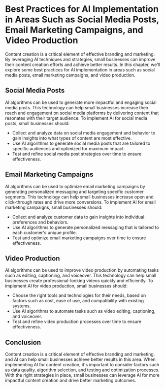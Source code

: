 Best Practices for AI Implementation in Areas Such as Social Media Posts, Email Marketing Campaigns, and Video Production
=========================================================================================================================================================================================

Content creation is a critical element of effective branding and marketing. By leveraging AI techniques and strategies, small businesses can improve their content creation efforts and achieve better results. In this chapter, we'll explore some best practices for AI implementation in areas such as social media posts, email marketing campaigns, and video production.

Social Media Posts
------------------

AI algorithms can be used to generate more impactful and engaging social media posts. This technology can help small businesses increase their reach and engagement on social media platforms by delivering content that resonates with their target audience. To implement AI for social media posts, small businesses should:

* Collect and analyze data on social media engagement and behavior to gain insights into what types of content are most effective.
* Use AI algorithms to generate social media posts that are tailored to specific audiences and optimized for maximum impact.
* Test and refine social media post strategies over time to ensure effectiveness.

Email Marketing Campaigns
-------------------------

AI algorithms can be used to optimize email marketing campaigns by generating personalized messaging and targeting specific customer segments. This technology can help small businesses increase open and click-through rates and drive more conversions. To implement AI for email marketing campaigns, small businesses should:

* Collect and analyze customer data to gain insights into individual preferences and behaviors.
* Use AI algorithms to generate personalized messaging that is tailored to each customer's unique profile.
* Test and optimize email marketing campaigns over time to ensure effectiveness.

Video Production
----------------

AI algorithms can be used to improve video production by automating tasks such as editing, captioning, and voiceover. This technology can help small businesses create professional-looking videos quickly and efficiently. To implement AI for video production, small businesses should:

* Choose the right tools and technologies for their needs, based on factors such as cost, ease of use, and compatibility with existing systems.
* Use AI algorithms to automate tasks such as video editing, captioning, and voiceover.
* Test and refine video production processes over time to ensure effectiveness.

Conclusion
----------

Content creation is a critical element of effective branding and marketing, and AI can help small businesses achieve better results in this area. When implementing AI for content creation, it's important to consider factors such as data quality, algorithm selection, and testing and optimization processes. With the right strategies in place, small businesses can leverage AI for more impactful content creation and drive better marketing outcomes.
